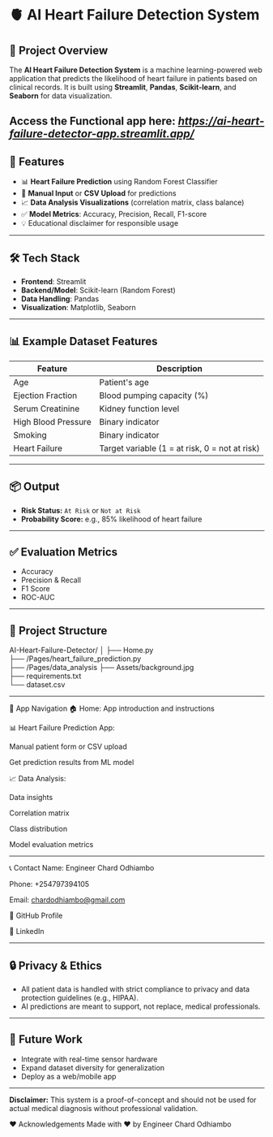 # 🫀 AI Heart Failure Detection System

## 📌 Project Overview

The **AI Heart Failure Detection System** is a machine learning-powered web application that predicts the likelihood of heart failure in patients based on clinical records. It is built using **Streamlit**, **Pandas**, **Scikit-learn**, and **Seaborn** for data visualization.

Access the Functional app here: *https://ai-heart-failure-detector-app.streamlit.app/*
---

## 🎯 Features

- 📊 **Heart Failure Prediction** using Random Forest Classifier  
- 🧾 **Manual Input** or **CSV Upload** for predictions  
- 📈 **Data Analysis Visualizations** (correlation matrix, class balance)  
- ✅ **Model Metrics**: Accuracy, Precision, Recall, F1-score  
- 💡 Educational disclaimer for responsible usage

---

## 🛠️ Tech Stack

- **Frontend**: Streamlit
- **Backend/Model**: Scikit-learn (Random Forest)
- **Data Handling**: Pandas
- **Visualization**: Matplotlib, Seaborn

---

## 📊 Example Dataset Features

| Feature              | Description                            |
|----------------------|----------------------------------------|
| Age                 | Patient's age                          |
| Ejection Fraction   | Blood pumping capacity (%)             |
| Serum Creatinine    | Kidney function level                  |
| High Blood Pressure | Binary indicator                       |
| Smoking             | Binary indicator                       |
| Heart Failure        | Target variable (1 = at risk, 0 = not at risk)  |

---

## 📦 Output

- **Risk Status:** `At Risk` or `Not at Risk`
- **Probability Score:** e.g., 85% likelihood of heart failure

---

## ✅ Evaluation Metrics

- Accuracy
- Precision & Recall
- F1 Score
- ROC-AUC

---

## 📁 Project Structure

AI-Heart-Failure-Detector/
│
├── Home.py                   
├── /Pages/heart_failure_prediction.py  
├── /Pages/data_analysis
├── Assets/background.jpg  
├── requirements.txt         
└── dataset.csv             

---

📍 App Navigation
🏠 Home: App introduction and instructions

📊 Heart Failure Prediction App:

Manual patient form or CSV upload

Get prediction results from ML model

📈 Data Analysis:

Data insights

Correlation matrix

Class distribution

Model evaluation metrics

---

📞 Contact
Name: Engineer Chard Odhiambo

Phone: +254797394105

Email: chardodhiambo@gmail.com

🔗 GitHub Profile

🔗 LinkedIn

---

## 🔒 Privacy & Ethics

- All patient data is handled with strict compliance to privacy and data protection guidelines (e.g., HIPAA).
- AI predictions are meant to support, not replace, medical professionals.

---

## 🚀 Future Work

- Integrate with real-time sensor hardware
- Expand dataset diversity for generalization
- Deploy as a web/mobile app

---

**Disclaimer:** This system is a proof-of-concept and should not be used for actual medical diagnosis without professional validation.

❤️ Acknowledgements
Made with ❤️ by Engineer Chard Odhiambo

